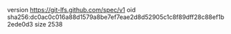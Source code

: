 version https://git-lfs.github.com/spec/v1
oid sha256:dc0ac0c016a88d1579a8be7ef7eae2d8d52905c1c8f89dff28c88ef1b2ede0d3
size 2538
